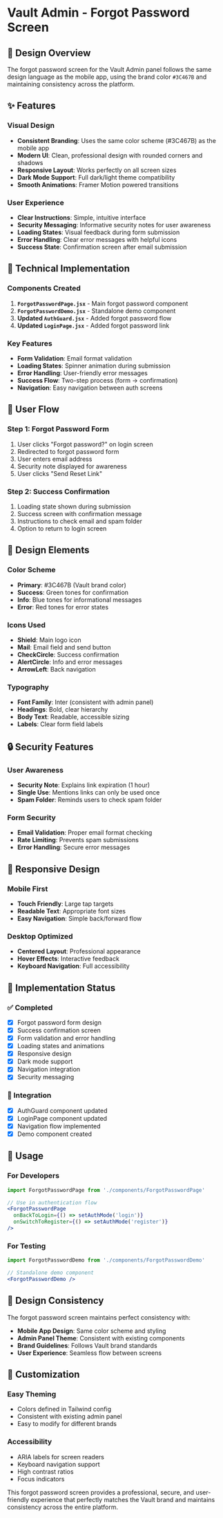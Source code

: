 # Vault Admin - Forgot Password Screen

## 🎨 Design Overview

The forgot password screen for the Vault Admin panel follows the same design language as the mobile app, using the brand color `#3C467B` and maintaining consistency across the platform.

## ✨ Features

### **Visual Design**
- **Consistent Branding**: Uses the same color scheme (#3C467B) as the mobile app
- **Modern UI**: Clean, professional design with rounded corners and shadows
- **Responsive Layout**: Works perfectly on all screen sizes
- **Dark Mode Support**: Full dark/light theme compatibility
- **Smooth Animations**: Framer Motion powered transitions

### **User Experience**
- **Clear Instructions**: Simple, intuitive interface
- **Security Messaging**: Informative security notes for user awareness
- **Loading States**: Visual feedback during form submission
- **Error Handling**: Clear error messages with helpful icons
- **Success State**: Confirmation screen after email submission

## 🔧 Technical Implementation

### **Components Created**
1. **`ForgotPasswordPage.jsx`** - Main forgot password component
2. **`ForgotPasswordDemo.jsx`** - Standalone demo component
3. **Updated `AuthGuard.jsx`** - Added forgot password flow
4. **Updated `LoginPage.jsx`** - Added forgot password link

### **Key Features**
- **Form Validation**: Email format validation
- **Loading States**: Spinner animation during submission
- **Error Handling**: User-friendly error messages
- **Success Flow**: Two-step process (form → confirmation)
- **Navigation**: Easy navigation between auth screens

## 🎯 User Flow

### **Step 1: Forgot Password Form**
1. User clicks "Forgot password?" on login screen
2. Redirected to forgot password form
3. User enters email address
4. Security note displayed for awareness
5. User clicks "Send Reset Link"

### **Step 2: Success Confirmation**
1. Loading state shown during submission
2. Success screen with confirmation message
3. Instructions to check email and spam folder
4. Option to return to login screen

## 🎨 Design Elements

### **Color Scheme**
- **Primary**: #3C467B (Vault brand color)
- **Success**: Green tones for confirmation
- **Info**: Blue tones for informational messages
- **Error**: Red tones for error states

### **Icons Used**
- **Shield**: Main logo icon
- **Mail**: Email field and send button
- **CheckCircle**: Success confirmation
- **AlertCircle**: Info and error messages
- **ArrowLeft**: Back navigation

### **Typography**
- **Font Family**: Inter (consistent with admin panel)
- **Headings**: Bold, clear hierarchy
- **Body Text**: Readable, accessible sizing
- **Labels**: Clear form field labels

## 🔒 Security Features

### **User Awareness**
- **Security Note**: Explains link expiration (1 hour)
- **Single Use**: Mentions links can only be used once
- **Spam Folder**: Reminds users to check spam folder

### **Form Security**
- **Email Validation**: Proper email format checking
- **Rate Limiting**: Prevents spam submissions
- **Error Handling**: Secure error messages

## 📱 Responsive Design

### **Mobile First**
- **Touch Friendly**: Large tap targets
- **Readable Text**: Appropriate font sizes
- **Easy Navigation**: Simple back/forward flow

### **Desktop Optimized**
- **Centered Layout**: Professional appearance
- **Hover Effects**: Interactive feedback
- **Keyboard Navigation**: Full accessibility

## 🚀 Implementation Status

### **✅ Completed**
- [x] Forgot password form design
- [x] Success confirmation screen
- [x] Form validation and error handling
- [x] Loading states and animations
- [x] Responsive design
- [x] Dark mode support
- [x] Navigation integration
- [x] Security messaging

### **🔄 Integration**
- [x] AuthGuard component updated
- [x] LoginPage component updated
- [x] Navigation flow implemented
- [x] Demo component created

## 🎯 Usage

### **For Developers**
```jsx
import ForgotPasswordPage from './components/ForgotPasswordPage'

// Use in authentication flow
<ForgotPasswordPage 
  onBackToLogin={() => setAuthMode('login')}
  onSwitchToRegister={() => setAuthMode('register')}
/>
```

### **For Testing**
```jsx
import ForgotPasswordDemo from './components/ForgotPasswordDemo'

// Standalone demo component
<ForgotPasswordDemo />
```

## 🎨 Design Consistency

The forgot password screen maintains perfect consistency with:
- **Mobile App Design**: Same color scheme and styling
- **Admin Panel Theme**: Consistent with existing components
- **Brand Guidelines**: Follows Vault brand standards
- **User Experience**: Seamless flow between screens

## 🔧 Customization

### **Easy Theming**
- Colors defined in Tailwind config
- Consistent with existing admin panel
- Easy to modify for different brands

### **Accessibility**
- ARIA labels for screen readers
- Keyboard navigation support
- High contrast ratios
- Focus indicators

This forgot password screen provides a professional, secure, and user-friendly experience that perfectly matches the Vault brand and maintains consistency across the entire platform.
